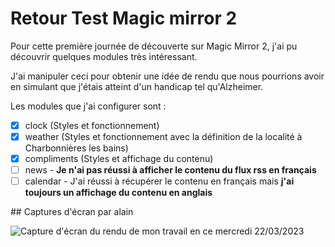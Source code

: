 # Retour Test Magic mirror 2

Pour cette première journée de découverte sur Magic Mirror 2,
j'ai pu découvrir quelques modules très intéressant.

J'ai manipuler ceci pour obtenir une idée de rendu que nous pourrions avoir en simulant que j'étais atteint d'un handicap tel qu'Alzheimer.

Les modules que j'ai configurer sont :

-   [x] clock (Styles et fonctionnement)
-   [x] weather (Styles et fonctionnement avec la définition de la localité à Charbonnières les bains)
-   [x] compliments (Styles et affichage du contenu)
-   [ ] news - **Je n'ai pas réussi à afficher le contenu du flux rss en français**
-   [ ] calendar - J'ai réussi à récupérer le contenu en français mais **j'ai toujours un affichage du contenu en anglais**

## Captures d'écran par alain

![Capture d'écran du rendu de mon travail en ce mercredi 22/03/2023](https://github.com/alain-guillon-it/IotMirroir/blob/main/Documents/screen_test_magic_mirror/screen_capture_test_alain.png)
